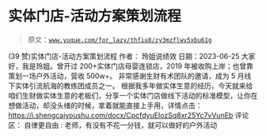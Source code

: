 # 实体门店-活动方案策划流程

> 原文：[`www.yuque.com/for_lazy/thfiu8/zy3mzflwv5xbu61g`](https://www.yuque.com/for_lazy/thfiu8/zy3mzflwv5xbu61g)

<ne-h2 id="a9722232" data-lake-id="a9722232"><ne-heading-ext><ne-heading-anchor></ne-heading-anchor><ne-heading-fold></ne-heading-fold></ne-heading-ext><ne-heading-content><ne-text id="uabf607d0">(39 赞)实体门店-活动方案策划流程</ne-text></ne-heading-content></ne-h2> <ne-p id="u850938c7" data-lake-id="u850938c7"><ne-text id="u5ef4d2cc">作者： 玲姐说绩效</ne-text></ne-p> <ne-p id="u97b847cb" data-lake-id="u97b847cb"><ne-text id="u941c4c7c">日期：2023-06-25</ne-text></ne-p> <ne-p id="uc93b191f" data-lake-id="uc93b191f"><ne-text id="u1788fdef">大家好，我是玲姐。曾开过 200+实体门店母婴连锁店，2019 年被收购上岸；也曾靠策划一场户外活动，营收 500w+。</ne-text></ne-p> <ne-p id="u75458a89" data-lake-id="u75458a89"><ne-text id="u7a1b5ec8">非常感谢生财有术团队的邀请，成为 5 月线下实体引流航海的教练团成员之一。</ne-text></ne-p> <ne-p id="uefa6429b" data-lake-id="uefa6429b"><ne-text id="u043697b4">根据我多年做实体生意的经历，今天就来给咱们生财做实体生意的老板们，分享一个实体门店做线下活动的标准模型，让你在想做活动，却没头绪的时候，拿着就能直接上手用，详情点击：</ne-text></ne-p> <ne-p id="u6c47186e" data-lake-id="u6c47186e">[<ne-text id="u4479ffa6">https://i.shengcaiyoushu.com/docx/CpcfdyuEIozSq8xr25Yc7vVunEb</ne-text>](https://i.shengcaiyoushu.com/docx/CpcfdyuEIozSq8xr25Yc7vVunEb)</ne-p> <ne-hole id="ucfdf391b" data-lake-id="ucfdf391b"><ne-card data-card-name="hr" data-card-type="block" id="RoZEy" data-event-boundary="card"><ne-p id="u998bc1f5" data-lake-id="u998bc1f5"><ne-text id="ud7cd5c63">评论区：</ne-text></ne-p> <ne-p id="ud67e5acf" data-lake-id="ud67e5acf"><ne-text id="ubdae8169">自律更自由 : 老师，有没有不花一分钱，就可以做好的户外活动</ne-text></ne-p></ne-card></ne-hole>